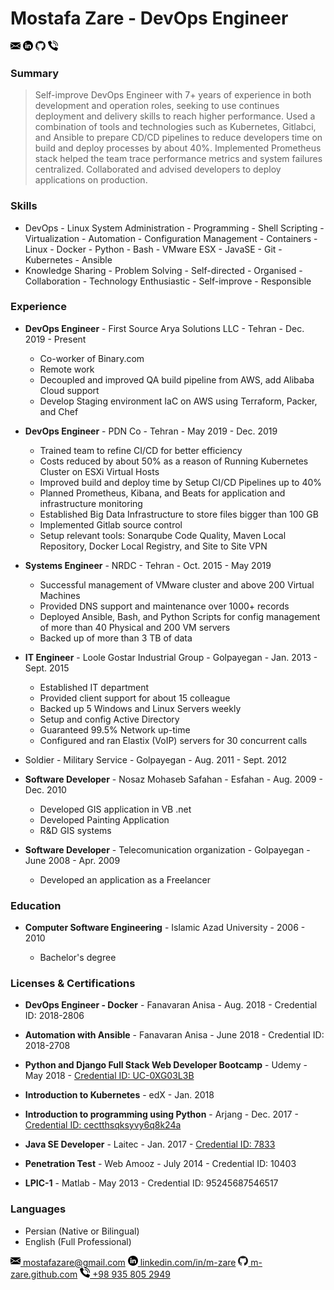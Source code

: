 # Mostafa Zare - DevOps Engineer
[![mostafazare@gmail.com](email.png)](mailto:mostafazare@gmail.com "mostafazare@gmail.com")
[![linkedin.com/in/m-zare](linkedin.png)](https://www.linkedin.com/in/m-zare)
 [![m-zare.github.com](github.png)](https://m-zare.github.com)
 [![+98 935 805 2949](phone.png)](tel:+989358052949 "+989358052949")

### Summary

>Self-improve DevOps Engineer with 7+ years of experience in
both development and operation roles, seeking to use continues
deployment and delivery skills to reach higher performance. Used a
combination of tools and technologies such as Kubernetes, Gitlabci, and Ansible to prepare CD/CD pipelines to reduce developers
time on build and deploy processes by about 40%. Implemented
Prometheus stack helped the team trace performance metrics and
system failures centralized. Collaborated and advised developers to
deploy applications on production.

### Skills

- DevOps - Linux System Administration - Programming - Shell Scripting - Virtualization - Automation - Configuration Management - Containers - Linux - Docker - Python - Bash - VMware ESX - JavaSE - Git - Kubernetes - Ansible
- Knowledge Sharing - Problem Solving - Self-directed - Organised - Collaboration - Technology Enthusiastic - Self-improve - Responsible

### Experience

- **DevOps Engineer** - First Source Arya Solutions LLC - Tehran - Dec. 2019 - Present
    
  - Co-worker of Binary.com
  - Remote work
  - Decoupled and improved QA build pipeline from AWS, add Alibaba Cloud support
  - Develop Staging environment IaC on AWS using Terraform, Packer, and Chef
    
- **DevOps Engineer** - PDN Co - Tehran - May 2019 - Dec. 2019

  - Trained team to refine CI/CD for better efficiency
  - Costs reduced by about 50% as a reason of Running Kubernetes Cluster on ESXi Virtual Hosts
  - Improved build and deploy time by Setup CI/CD Pipelines up to 40%
  - Planned Prometheus, Kibana, and Beats for application and infrastructure monitoring
  - Established Big Data Infrastructure to store files bigger than 100 GB
  - Implemented Gitlab source control
  - Setup relevant tools: Sonarqube Code Quality, Maven Local Repository, Docker Local Registry, and Site to Site VPN

- **Systems Engineer** - NRDC - Tehran - Oct. 2015 - May 2019

  - Successful management of VMware cluster and above 200 Virtual Machines
  - Provided DNS support and maintenance over 1000+ records
  - Deployed Ansible, Bash, and Python Scripts for config management of more than 40 Physical and 200 VM servers
  - Backed up of more than 3 TB of data

- **IT Engineer** - Loole Gostar Industrial Group - Golpayegan - Jan. 2013 - Sept. 2015

  - Established IT department
  - Provided client support for about 15 colleague
  - Backed up 5 Windows and Linux Servers weekly
  - Setup and config Active Directory
  - Guaranteed 99.5% Network up-time
  - Configured and ran Elastix (VoIP) servers for 30 concurrent calls
  
- Soldier - Military Service - Golpayegan - Aug. 2011 - Sept. 2012

- **Software Developer** - Nosaz Mohaseb Safahan - Esfahan - Aug. 2009 - Dec. 2010
  
  - Developed GIS application in VB .net
  - Developed Painting Application
  - R&D GIS systems
  
- **Software Developer** - Telecomunication organization - Golpayegan - June 2008 - Apr. 2009

  - Developed an application as a Freelancer

### Education

- **Computer Software Engineering** - Islamic Azad University - 2006 - 2010

  - Bachelor's degree

### Licenses & Certifications

- **DevOps Engineer - Docker** - Fanavaran Anisa - Aug. 2018 - Credential ID: 2018-2806

- **Automation with Ansible** - Fanavaran Anisa - June 2018 - Credential ID: 2018-2708

- **Python and Django Full Stack Web Developer Bootcamp** - Udemy - May 2018 - [Credential ID: UC-0XG03L3B](https://www.udemy.com/certificate/UC-0XG03L3B/)

- **Introduction to Kubernetes** - edX - Jan. 2018
  
- **Introduction to programming using Python** - Arjang - Dec. 2017 - [Credential ID: cectthsqksyvy6q8k24a](https://gotoclass.ir/certificates/cectthsqksyvy6q8k24a/)

- **Java SE Developer** - Laitec - Jan. 2017 - [Credential ID: 7833](https://laitec.ir/certification-verification/show/WKaKZYzeyL)

- **Penetration Test** - Web Amooz - July 2014 - Credential ID: 10403

- **LPIC-1** - Matlab - May 2013 - Credential ID: 95245687546517
  
### Languages

- Persian (Native or Bilingual)
- English (Full Professional)

[![mostafazare@gmail.com](email.png) mostafazare@gmail.com](mailto:mostafazare@gmail.com "mostafazare@gmail.com")
[![linkedin.com/in/m-zare](linkedin.png) linkedin.com/in/m-zare](https://www.linkedin.com/in/m-zare)
[![m-zare.github.com](github.png) m-zare.github.com](https://m-zare.github.com)
[![+98 935 805 2949](phone.png) +98 935 805 2949](tel:+989358052949 "+989358052949")
